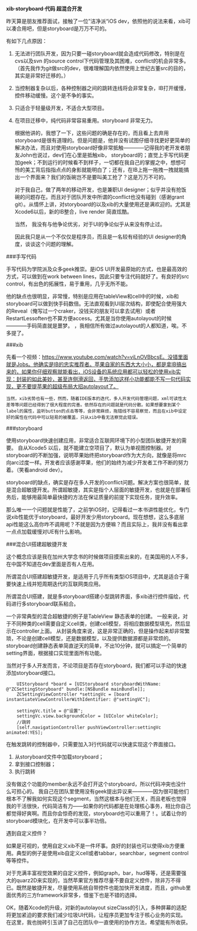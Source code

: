 **xib·storyboard·代码 超混合开发**

昨天算是朋友推荐面试，接触了一位”洁净派“iOS dev，依照他的说法来看，xib可以凑合用吧，但是storyboard是万万不可的。

有如下几点原因：
1. 无法进行团队开发，因为只要一碰storyboard就会造成代码修改，特别是在cvs以及svn 的source control下代码管理及其困难，conflict的机会非常多。（首先我作为git做src的dev，很难理解国内依然使用上世纪古董src的目的，其实是非常好迁移的。）

2. 当控制器复杂以后，各种控制器之间的跳转连线将会非常复杂，IB打开缓慢，控件移动缓慢。这个是不争的事实。

3. 只适合于轻量级开发，不适合大型项目。

4. 在项目迁移中，纯代码非常容易重用。storyboard 非常无力。

    根据他讲的，我想了一下，这些问题的确是存在的，而且看上去弃用storyboard是很有道理的。但是问题是，他并没有试图仔细寻找更好更简单的解决办法，而且对使用storyboard好像非常抵触————记得我的老开发者朋友John也说过，dev们在心里是抵触xib， storyboard的；直觉上手写代码更加geek；不到运行的时候看不到样子，一切都在我自己的掌握之中，想想可怜的美工背后指指点点的身影就能明白了；还有，在IB上拖一拖拽一拽就能搞出一个界面来？我们的饭碗岂不是要叫美工抢了？这是万万不可的。

    对于我自己，做了两年的移动开发，也是兼职UI designer；似乎并没有抢饭碗的问题存在。而且对于团队开发中所谓的conflict也没有碰到（感谢grant git）。从情怀上讲，对storyboard的以及xib的大量使用还是满欢迎的。尤其是Xcode6以后，新的IB整合，live render 简直炫酷。

    当然， 我没有与他争论优劣，对于UI的争论似乎从来没有停止过。

    因此我只是从一个不仅仅是程序员，而且是一名较有经验的UI designer的角度，谈谈这个问题的理解。

###手写代码

手写代码为学院派及众多geek推崇。是iOS UI开发最原始的方式，也是最高效的方式，可以做到在work between lines，因此只要专注代码就好了。有良好的src control，有出色的拓展性，易于重用，几乎无所不能。

他的缺点也很明显，非常慢，特别是应用在tableView和cell中的时候，xib和storyboard可以做到快手码数倍。无法直观看到UI层次结构，即使配合使用强大的Reveal（俺写过一个craker，没钱买的朋友可以拿去试用）或者RestartLessoften也不算方便access。尤其是当你使用autolayout的时候————手码简直就是噩梦。
，我相信所有做过autolayout的人都知道，唉。不多提了。

###xib

先看一个视频：https://www.youtube.com/watch?v=viLnOVBbcsE。没错里面就是Jobs。他确实是IB的忠实推荐者。苹果自家的东西大大小小，都是拿IB搞出来的，如果你仔细观察就能看出，iOS设备的系统应用都可以轻松的使用xib实现：封装的如此美妙，甚至连侧滑返回，手势添加这样小功能都能不写一句代码实现，更不要提苹果的超级布局大招autolayout了。

    当然，xib劣势也有一些，然而，随着IDE版本的迭代，多人开发代码管理问题，xml可读性太差等等问题已经得到了很大程度的完善。依然存在的问题就是代码分散。如果想要拿到某个label的属性，监听button的点击等等，会非常麻烦，拖错线不容易察觉，而且在xib中设定好的属性在代码中可以轻易的被覆盖，只从xib中看无法察觉此错误。

###storyboard

使用storyboard快速创建应用，非常适合互联网环境下的小型团队敏捷开发的需要。
自从Xcode5 以后，就不能建立空项目了，默认为单视图控制器。对storyboard的不断加强，说明苹果始终把storyboard作为大方向，就像是将mrc向arc过度一样。开发者应该感谢苹果，他们的始终为减少开发者工作不断的努力着。（笑看android dev）。

storyboard的缺点，确实是存在多人开发的conflict问题。解决方案也很简单，就是混合超敏捷开发。所谓超敏捷，其实是指个人层面的敏捷开发，也就是在部署任务后，能够用最简单最快捷的方法在保证质量的前提下实现任务，提升效率。

那么唯一一个问题就是性能了，之前学iOS时，记得看过一本书讲性能优化，专门说xib性能优于storyboard，最好开发少用storyboard。现在想想，这么多底层api性能这么高你咋不调用呢？不就是因为方便嘛？而且实际上，我并没有看出拿一点点加载缓慢对UE有什么影响。



###混合UI搭建超敏捷开发

这个概念应该是我在加州大学念书的时候做项目摸索出来的，在美国用的人不多，在中国不知道在dev里面是否有人在用。

所谓混合UI搭建超敏捷开发，是适用于几乎所有类型iOS项目中，尤其是适合于需要快速上线并短周期迭代的互联网类应用。

所谓混合UI搭建，就是多storyboard搭建小型跳转界面，多xib进行控件描绘，代码进行多storyboard联系粘合。

一个非常典型的混合超敏捷的例子是TableView 静态表单的创建。
一般来说，对于不同种类的cell需要自定义cell类，创建cell模型，将相应数据模型填充，然后显示在controller上面。 从封装角度来说，这是非常正确的，但是操作起来却非常繁琐，不论是创建cell模型，还是数据模型，以及提供数据源都是非常烦的。
storyboard创建静态表单简直逆天的简单，不出10分钟，就可以搞定一个简单的setting界面，根据接口实现里面所有功能。

当然对于多人开发而言，不论项目是否存在storyboard，我们都可以手动的快速添加storyboard接口。

        UIStoryboard *board = [UIStoryboard storyboardWithName: @"ZCSettingStoryboard" bundle:[NSBundle mainBundle]];
        ZCSettingViewController *settingVc = [board instantiateViewControllerWithIdentifier: @"settingVC"];

        settingVc.title = @"设置";
        settingVc.view.backgroundColor = [UIColor whiteColor];
        //跳转
        [self.navigationController pushViewController:settingVc animated:YES];

在触发跳转的控制器中，只需要加入3行代码就可以快速实现这个界面接口。
1. 从storyboard文件中加载storyboard；
2. 拿到接口控制器；
3. 执行跳转

没有做这个功能的member永远不会打开这个storyboard，所以代码冲突也没什么可担心的。
我自己在团队里使用没有geek提出异议来————因为很可能他们根本不了解我如何实现这个segment，当然这根本与他们无关，而且老板也觉得我的干活很快，代码简洁有力——如果你的代码都是在处理核心事务，相比你自己都觉得好爽啊。而且你会惊奇的发现，storyboard也可以重用了！。试着让你的storyboard模块化，在开发中可以事半功倍。

遇到自定义控件？

如果是可视的，使用自定义xib不是一件坏事。良好的封装也可以使得xib方便重用。典型的例子是使用xib自定义cell或者tabbar，searchbar，segment control等等控件。

对于充满丰富视觉效果的自定义控件，例如graph，bar，hud等等，还是需要强大的quarz2D来实现的，当然苹果官方推荐尽量不要自定义控件，除非万不得已。既然是敏捷开发，尽量使用系统自带控件也能加快开发进度，而且，github里面优秀的三方framework非常多，借鉴下也是不错的选择。

OK，随着Xcode的升级，对新的autolayout sizeClass的引入，多种屏幕的适配将更加紧迫的要求我们减少垃圾UI代码，让程序员更加专注于核心业务的实现。在这里，我也抛砖引玉讲了自己在团队中一直使用的协作方法，希望能有所收获。










